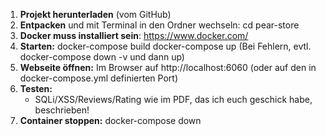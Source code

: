 1. **Projekt herunterladen** (vom GitHub)
2. **Entpacken** und mit Terminal in den Ordner wechseln:
   cd pear-store
3. **Docker muss installiert sein**: https://www.docker.com/
4. **Starten:**
   docker-compose build
   docker-compose up
   (Bei Fehlern, evtl. docker-compose down -v und dann up)
5. **Webseite öffnen:**
   Im Browser auf http://localhost:6060 (oder auf den in docker-compose.yml definierten Port)
6. **Testen:**
    - SQLi/XSS/Reviews/Rating wie im PDF, das ich euch geschick habe, beschrieben!
7. **Container stoppen:**
   docker-compose down

